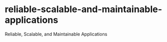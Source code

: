 # reliable-scalable-and-maintainable-applications
Reliable, Scalable, and Maintainable Applications
